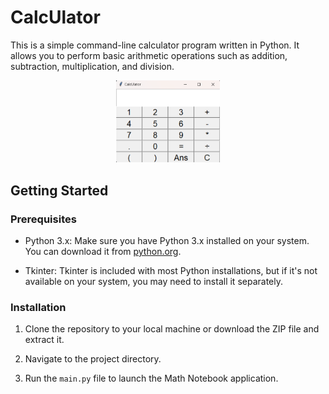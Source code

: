 # CalcUlator

This is a simple command-line calculator program written in Python. It allows you to perform basic arithmetic operations such as addition, subtraction, multiplication, and division.

<p align="center" width="100%">
    <img width="33%" src="demo.png">
</p>

## Getting Started
### Prerequisites

- Python 3.x: Make sure you have Python 3.x installed on your system. You can download it from [python.org](https://www.python.org/downloads/).

- Tkinter: Tkinter is included with most Python installations, but if it's not available on your system, you may need to install it separately.

### Installation

1. Clone the repository to your local machine or download the ZIP file and extract it.

2. Navigate to the project directory.

3. Run the `main.py` file to launch the Math Notebook application.